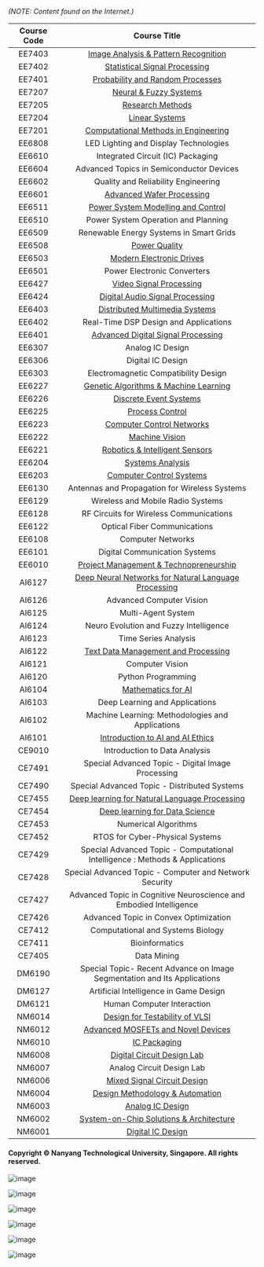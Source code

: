 *(NOTE: Content found on the Internet.)*

|Course Code|Course Title|
|:---:|:---:|
|EE7403|[Image Analysis & Pattern Recognition](https://github.com/NTU-CCA/EE7403)|
|EE7402|[Statistical Signal Processing](https://github.com/ldkong1205/NTU-Graduate-Courses/tree/master/Courses/EE7402)|
|EE7401|[Probability and Random Processes](https://github.com/ldkong1205/NTU-Graduate-Courses/tree/master/Courses/EE7401)|
|EE7207|[Neural & Fuzzy Systems](https://github.com/NTU-CCA/EE7207)|
|EE7205|[Research Methods](https://github.com/ldkong1205/NTU-Graduate-Courses/tree/master/Courses/EE7205)|
|EE7204|[Linear Systems](https://github.com/ldkong1205/NTU-Graduate-Courses/tree/master/Courses/EE7204)|
|EE7201|[Computational Methods in Engineering](https://github.com/ldkong1205/NTU-Graduate-Courses/tree/master/Courses/EE7201)|
|EE6808|LED Lighting and Display Technologies|
|EE6610|Integrated Circuit (IC) Packaging|
|EE6604|Advanced Topics in Semiconductor Devices|
|EE6602|Quality and Reliability Engineering|
|EE6601|[Advanced Wafer Processing](https://github.com/NTU-CCA/EE6601)|
|EE6511|[Power System Modelling and Control](https://github.com/ldkong1205/NTU-Graduate-Courses/tree/master/Courses/EE6511)|
|EE6510|Power System Operation and Planning|
|EE6509|Renewable Energy Systems in Smart Grids|
|EE6508|[Power Quality](https://github.com/ldkong1205/NTU-Graduate-Courses/tree/master/Courses/EE6508)|
|EE6503|[Modern Electronic Drives](https://github.com/ldkong1205/NTU-Graduate-Courses/tree/master/Courses/EE6503)|
|EE6501|Power Electronic Converters|
|EE6427|[Video Signal Processing](https://github.com/NTU-CCA/EE6427)|
|EE6424|[Digital Audio Signal Processing](https://github.com/ldkong1205/NTU-Graduate-Courses/tree/master/Courses/EE6424)|
|EE6403|[Distributed Multimedia Systems](https://github.com/ldkong1205/NTU-Graduate-Courses/tree/master/Courses/EE6403)|
|EE6402|Real-Time DSP Design and Applications|
|EE6401|[Advanced Digital Signal Processing](https://github.com/NTU-CCA/EE6401)|
|EE6307|Analog IC Design|
|EE6306|Digital IC Design|
|EE6303|Electromagnetic Compatibility Design|
|EE6227|[Genetic Algorithms & Machine Learning](https://github.com/NTU-CCA/EE6227)|
|EE6226|[Discrete Event Systems](https://github.com/ldkong1205/NTU-Graduate-Courses/tree/master/Courses/EE6226)|
|EE6225|[Process Control](https://github.com/NTU-CCA/EE6225)|
|EE6223|[Computer Control Networks](https://github.com/NTU-CCA/EE6223)|
|EE6222|[Machine Vision](https://github.com/NTU-CCA/EE6222)|
|EE6221|[Robotics & Intelligent Sensors](https://github.com/NTU-CCA/EE6221)|
|EE6204|[Systems Analysis](https://github.com/NTU-CCA/EE6204)|
|EE6203|[Computer Control Systems](https://github.com/NTU-CCA/EE6203)|
|EE6130|Antennas and Propagation for Wireless Systems|
|EE6129|Wireless and Mobile Radio Systems|
|EE6128|RF Circuits for Wireless Communications|
|EE6122|Optical Fiber Communications|
|EE6108|Computer Networks|
|EE6101|Digital Communication Systems|
|EE6010|[Project Management & Technopreneurship](https://github.com/NTU-CCA/EE6010)|
|AI6127|[Deep Neural Networks for Natural Language Processing](https://github.com/ldkong1205/NTU-Graduate-Courses/tree/master/Courses/AI6127)|
|AI6126|Advanced Computer Vision|
|AI6125|Multi-Agent System|
|AI6124|Neuro Evolution and Fuzzy Intelligence|
|AI6123|Time Series Analysis|
|AI6122|[Text Data Management and Processing](https://github.com/ldkong1205/NTU-Graduate-Courses/tree/master/Courses/AI6122)|
|AI6121|Computer Vision|
|AI6120|Python Programming|
|AI6104|[Mathematics for AI](https://github.com/ldkong1205/NTU-Graduate-Courses/tree/master/Courses/AI6104)|
|AI6103|Deep Learning and Applications|
|AI6102|Machine Learning: Methodologies and Applications|
|AI6101|[Introduction to AI and AI Ethics](https://github.com/ldkong1205/NTU-Graduate-Courses/tree/master/Courses/AI6101)|
|CE9010|Introduction to Data Analysis|
|CE7491|Special Advanced Topic - Digital Image Processing|
|CE7490|Special Advanced Topic - Distributed Systems|
|CE7455|[Deep learning for Natural Language Processing](https://ntunlpsg.github.io/ce7455_deep-nlp-20/)|
|CE7454|[Deep learning for Data Science](http://deep-learning-xbresson.s3-website-us-west-1.amazonaws.com/)|
|CE7453|Numerical Algorithms|
|CE7452|RTOS for Cyber-Physical Systems|
|CE7429|Special Advanced Topic - Computational Intelligence : Methods & Applications|
|CE7428|Special Advanced Topic - Computer and Network Security|
|CE7427|Advanced Topic in Cognitive Neuroscience and Embodied Intelligence|
|CE7426|Advanced Topic in Convex Optimization|
|CE7412|Computational and Systems Biology|
|CE7411|Bioinformatics|
|CE7405|Data Mining|
|DM6190|Special Topic- Recent Advance on Image Segmentation and Its Applications|
|DM6127|Artificial Intelligence in Game Design|
|DM6121|Human Computer Interaction|
|NM6014|[Design for Testability of VLSI](https://github.com/ldkong1205/NTU-Graduate-Courses/tree/master/Courses/NM6014)|
|NM6012|[Advanced MOSFETs and Novel Devices](https://github.com/ldkong1205/NTU-Graduate-Courses/tree/master/Courses/NM6012)|
|NM6010|[IC Packaging](https://github.com/ldkong1205/NTU-Graduate-Courses/tree/master/Courses/NM6010)|
|NM6008|[Digital Circuit Design Lab](https://github.com/ldkong1205/NTU-Graduate-Courses/tree/master/Courses/NM6008)|
|NM6007|Analog Circuit Design Lab|
|NM6006|[Mixed Signal Circuit Design](https://github.com/ldkong1205/NTU-Graduate-Courses/tree/master/Courses/NM6006)|
|NM6004|[Design Methodology & Automation](https://github.com/ldkong1205/NTU-Graduate-Courses/tree/master/Courses/NM6004)|
|NM6003|[Analog IC Design](https://github.com/ldkong1205/NTU-Graduate-Courses/tree/master/Courses/NM6003)|
|NM6002|[System-on-Chip Solutions & Architecture](https://github.com/ldkong1205/NTU-Graduate-Courses/tree/master/Courses/NM6002)|
|NM6001|[Digital IC Design](https://github.com/ldkong1205/NTU-Graduate-Courses/tree/master/Courses/NM6001)|

#### Copyright © Nanyang Technological University, Singapore. All rights reserved.

![image](https://github.com/ldkong1205/NTU-Graduate-Courses/blob/master/Images/yunnan%20garden.jpg)

![image](https://github.com/ldkong1205/NTU-Graduate-Courses/blob/master/Images/the%20hive.jpg)

![image](https://github.com/ldkong1205/NTU-Graduate-Courses/blob/master/Images/adm.jpg)

![image](https://github.com/ldkong1205/NTU-Graduate-Courses/blob/master/Images/north%20hill.jpg)

![image](https://github.com/ldkong1205/NTU-Graduate-Courses/blob/master/Images/hall%20six.jpg)

![image](https://github.com/ldkong1205/NTU-Graduate-Courses/blob/master/Images/north%20spine.jpg)
